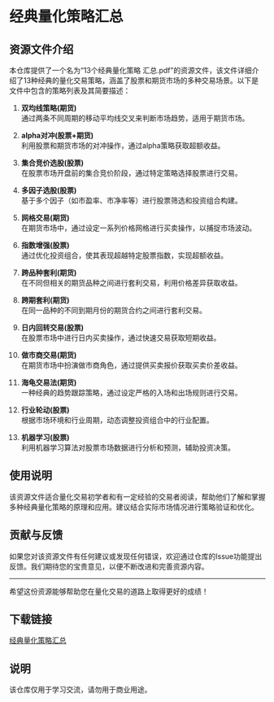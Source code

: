 # 经典量化策略汇总

## 资源文件介绍

本仓库提供了一个名为“13个经典量化策略 汇总.pdf”的资源文件，该文件详细介绍了13种经典的量化交易策略，涵盖了股票和期货市场的多种交易场景。以下是文件中包含的策略列表及其简要描述：

1. **双均线策略(期货)**  
   通过两条不同周期的移动平均线交叉来判断市场趋势，适用于期货市场。

2. **alpha对冲(股票+期货)**  
   利用股票和期货市场的对冲操作，通过alpha策略获取超额收益。

3. **集合竞价选股(股票)**  
   在股票市场开盘前的集合竞价阶段，通过特定策略选择股票进行交易。

4. **多因子选股(股票)**  
   基于多个因子（如市盈率、市净率等）进行股票筛选和投资组合构建。

5. **网格交易(期货)**  
   在期货市场中，通过设定一系列价格网格进行买卖操作，以捕捉市场波动。

6. **指数增强(股票)**  
   通过优化投资组合，使其表现超越特定股票指数，实现超额收益。

7. **跨品种套利(期货)**  
   在不同但相关的期货品种之间进行套利交易，利用价格差异获取收益。

8. **跨期套利(期货)**  
   在同一品种的不同到期月份的期货合约之间进行套利交易。

9. **日内回转交易(股票)**  
   在股票市场中进行日内买卖操作，通过快速交易获取短期收益。

10. **做市商交易(期货)**  
    在期货市场中扮演做市商角色，通过提供买卖报价获取买卖价差收益。

11. **海龟交易法(期货)**  
    一种经典的趋势跟踪策略，通过设定严格的入场和出场规则进行交易。

12. **行业轮动(股票)**  
    根据市场环境和行业周期，动态调整投资组合中的行业配置。

13. **机器学习(股票)**  
    利用机器学习算法对股票市场数据进行分析和预测，辅助投资决策。

## 使用说明

该资源文件适合量化交易初学者和有一定经验的交易者阅读，帮助他们了解和掌握多种经典量化策略的原理和应用。建议结合实际市场情况进行策略验证和优化。

## 贡献与反馈

如果您对该资源文件有任何建议或发现任何错误，欢迎通过仓库的Issue功能提出反馈。我们期待您的宝贵意见，以便不断改进和完善资源内容。

---

希望这份资源能够帮助您在量化交易的道路上取得更好的成绩！

## 下载链接
[经典量化策略汇总](https://pan.quark.cn/s/de074e4d1455)

## 说明

该仓库仅用于学习交流，请勿用于商业用途。
